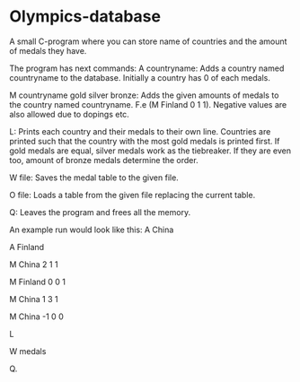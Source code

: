 # Olympics-database
A small C-program where you can store name of countries and the amount of medals they have.

The program has next commands:
A countryname:
Adds a country named countryname to the database. Initially a country has 0 of each medals.

M countryname gold silver bronze:
Adds the given amounts of medals to the country named countryname. F.e (M Finland 0 1 1). Negative values are also allowed due to dopings etc.

L:
Prints each country and their medals to their own line. Countries are printed such that the country with the most gold medals is printed first.
If gold medals are equal, silver medals work as the tiebreaker. If they are even too, amount of bronze medals determine the order.

W file:
Saves the medal table to the given file.

O file:
Loads a table from the given file replacing the current table.

Q:
Leaves the program and frees all the memory.

An example run would look like this:
A China

A Finland

M China 2 1 1

M Finland 0 0 1

M China 1 3 1

M China -1 0 0

L

W medals

Q.
